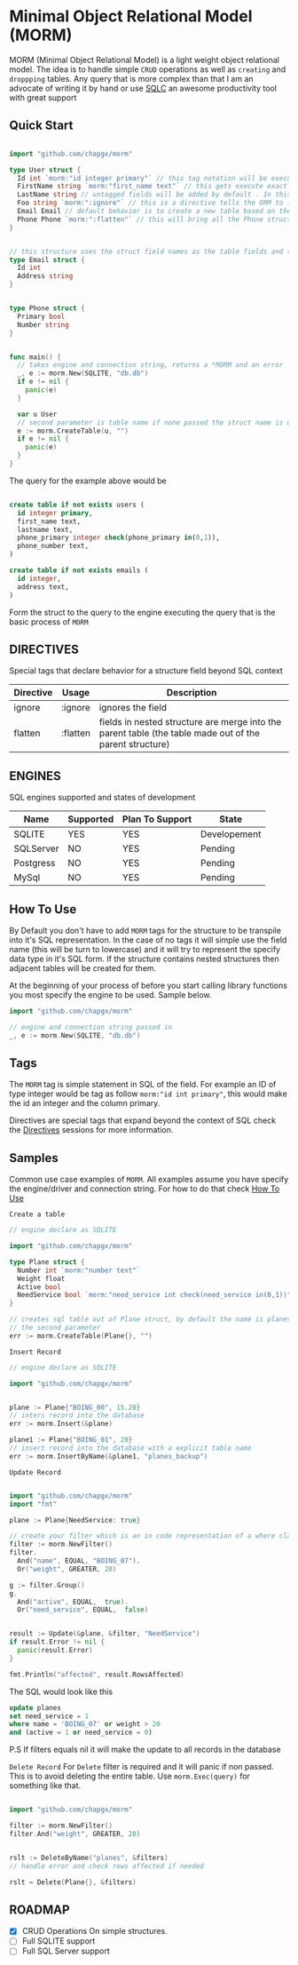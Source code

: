 # Minimal Object Relational Model (MORM)

MORM (Minimal Object Relational Model) is a light weight object relational model. The idea is to handle simple `CRUD` operations as well as `creating` and `droppping` tables. Any query that is more complex than that I am an advocate of writing it by hand or use [SQLC](https://sqlc.dev/) an awesome productivity tool with great support


## Quick Start

```go

import "github.com/chapgx/morm"

type User struct {
  Id int `morm:"id integer primary"` // this tag notation will be executed exactly as it is
  FirstName string `morm:"first_name text"` // this gets execute exactly as it is using first_name as the field name
  LastName string // untagged fields will be added by default . In this case the field name is lastname
  Foo string `morm:":ignore"` // this is a directive tells the ORM to ignore this field
  Email Email // default behavior is to create a new table based on the struct
  Phone Phone `morm:":flatten"` // this will bring all the Phone struct fields to the User table
}


// this structure uses the struct field names as the table fields and the data types as well
type Email struct {
  Id int
  Address string
}


type Phone struct {
  Primary bool
  Number string
}


func main() {
  // takes engine and connection string, returns a *MORM and an error
  _, e := morm.New(SQLITE, "db.db")
  if e != nil {
    panic(e)
  }

  var u User
  // second parameter is table name if none passed the struct name is use, in this case users would be use
  e := morm.CreateTable(u, "")
  if e != nil {
    panic(e)
  }
}

```

The query for the example above would be

```sql

create table if not exists users (
  id integer primary,
  first_name text,
  lastname text,
  phone_primary integer check(phone_primary in(0,1)),
  phone_number text,
)

create table if not exists emails (
  id integer,
  address text,
)
```

Form the struct to the query to the engine executing the query that is the basic process of `MORM`


## DIRECTIVES

Special tags that declare behavior for a structure field beyond SQL context


| Directive | Usage | Description |
| --------- | -------- | ----------- |
| ignore | :ignore |  ignores the field   |
| flatten | :flatten | fields in nested structure are merge into the parent table (the table made out of the parent structure) |


## ENGINES

SQL engines supported and states of development


| Name | Supported | Plan To Support | State |
| -------| ---------| ------------| --------|
| SQLITE | YES | YES | Developement |
| SQLServer | NO | YES | Pending |
| Postgress | NO | YES | Pending |
| MySql | NO | YES | Pending |


## How To Use

By Default you don't have to add `MORM` tags for the structure to be transpile into it's SQL representation. In the case of no tags it will simple use the field name (this will be turn to lowercase) and it will try to represent the specify data type in it's SQL form. If the structure contains nested structures then adjacent tables will be created for them.


At the beginning of your process of before you start calling library functions you most specify the engine to be used. Sample below.

```go
import "github.com/chapgx/morm"

// engine and connection string passed in
_, e := morm.New(SQLITE, "db.db")


```


## Tags

The `MORM` tag is simple statement in SQL of the field. For example an ID of type integer would be tag as follow `morm:"id int primary"`, this would make the id an integer and the column primary.


Directives are special tags that expand beyond the context of SQL check the [Directives](#directives) sessions for more information.

## Samples

Common use case examples of `MORM`. All examples assume you have specify the engine/driver and connection string. For how to do that check [How To Use](#how-to-use)

`Create a table`

```go 
// engine declare as SQLITE

import "github.com/chapgx/morm"

type Plane struct {
  Number int `morm:"number text"`
  Weight float
  Active bool
  NeedService bool `morm:"need_service int check(need_service in(0,1))"`
}

// creates sql table out of Plane struct, by default the name is planes but you can overwrite with
// the second parameter
err := morm.CreateTable(Plane{}, "")

```

`Insert Record`

```go 
// engine declare as SQLITE

import "github.com/chapgx/morm"


plane := Plane{"BOING_00", 15.20}
// inters record into the database
err := morm.Insert(&plane)

plane1 := Plane{"BOING_01", 20}
// insert record into the database with a explicit table name
err := morm.InsertByName(&plane1, "planes_backup")

```

`Update Record`

```go 

import "github.com/chapgx/morm"
import "fmt"

plane := Plane{NeedService: true}

// create your filter which is an in code representation of a where clause
filter := morm.NewFilter()
filter.
  And("name", EQUAL, "BOING_07").
  Or("weight", GREATER, 20)

g := filter.Group()
g.
  And("active", EQUAL,  true).
  Or("need_service", EQUAL,  false)


result := Update(&plane, &filter, "NeedService")
if result.Error != nil {
  panic(result.Error)
}

fmt.Println("affected", result.RowsAffected)

```

The SQL would look like this

```sql
update planes
set need_service = 1
where name = 'BOING_07' or weight > 20
and (active = 1 or need_service = 0)
```


P.S
If filters equals nil it will make the update to all records in the database

`Delete Record`
For `Delete` filter is required and it will panic if non passed. This is to avoid deleting the entire table. Use `morm.Exec(query)` for something like that.

```go 

import "github.com/chapgx/morm"

filter := morm.NewFilter()
filter.And("weight", GREATER, 20)


rslt := DeleteByName("planes", &filters)
// handle error and check rows affected if needed

rslt = Delete(Plane{}, &filters)

```



## ROADMAP

- [x] CRUD Operations On simple structures.
- [ ] Full SQLITE support
- [ ] Full SQL Server support
